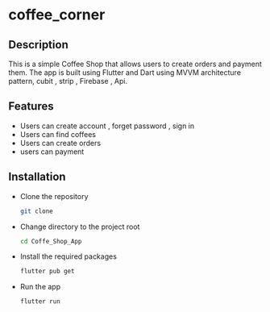 # coffee_corner

## Description
This is a simple Coffee Shop that allows users to create orders and payment them. The app is built using Flutter and Dart using MVVM architecture pattern, cubit , strip , Firebase , Api.




## Features
- Users can create account , forget password , sign in
- Users can find coffees
- Users can create orders
- users can payment

## Installation
- Clone the repository
    ```sh
    git clone 
    ```

- Change directory to the project root
    ```sh
    cd Coffe_Shop_App
    ```
- Install the required packages
    ```sh
    flutter pub get
    ```

- Run the app
    ```sh
    flutter run
    ```








